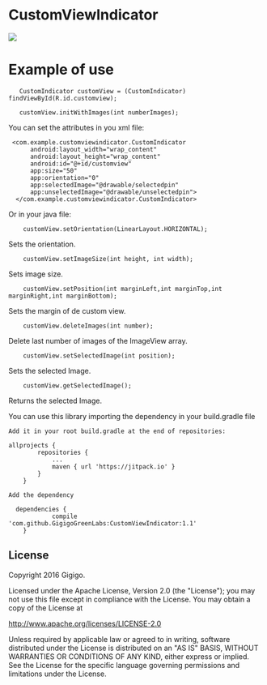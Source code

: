 # CustomViewIndicator

[![](https://jitpack.io/v/GigigoGreenLabs/CustomViewIndicator.svg)](https://jitpack.io/#GigigoGreenLabs/CustomViewIndicator)

# Example of use

 ```
    CustomIndicator customView = (CustomIndicator) findViewById(R.id.customview);

    customView.initWithImages(int numberImages);

```


You can set the attributes in you xml file:

```
 <com.example.customviewindicator.CustomIndicator
      android:layout_width="wrap_content"
      android:layout_height="wrap_content"
      android:id="@+id/customview"
      app:size="50"
      app:orientation="0"
      app:selectedImage="@drawable/selectedpin"
      app:unselectedImage="@drawable/unselectedpin">
  </com.example.customviewindicator.CustomIndicator>

```


Or in your java file:

```
    customView.setOrientation(LinearLayout.HORIZONTAL);
```

Sets the orientation.

``` 
    customView.setImageSize(int height, int width);
``` 

Sets image size.

``` 
    customView.setPosition(int marginLeft,int marginTop,int marginRight,int marginBottom); 
``` 

Sets the margin of de custom view.

```
    customView.deleteImages(int number);
``` 

Delete last number of images of the ImageView array.

``` 
    customView.setSelectedImage(int position);
``` 

Sets the selected Image.

``` 
    customView.getSelectedImage();
``` 
Returns the selected Image.
 

 
 You can use this library importing the dependency in your build.gradle file

```
Add it in your root build.gradle at the end of repositories:

allprojects {
		repositories {
			...
			maven { url 'https://jitpack.io' }
		}
	}

Add the dependency
 
  dependencies {
	        compile 'com.github.GigigoGreenLabs:CustomViewIndicator:1.1'
	}
```



License
----

Copyright 2016 Gigigo.

Licensed under the Apache License, Version 2.0 (the "License");
you may not use this file except in compliance with the License.
You may obtain a copy of the License at

   http://www.apache.org/licenses/LICENSE-2.0

Unless required by applicable law or agreed to in writing, software
distributed under the License is distributed on an "AS IS" BASIS,
WITHOUT WARRANTIES OR CONDITIONS OF ANY KIND, either express or implied.
See the License for the specific language governing permissions and
limitations under the License.
 
 
